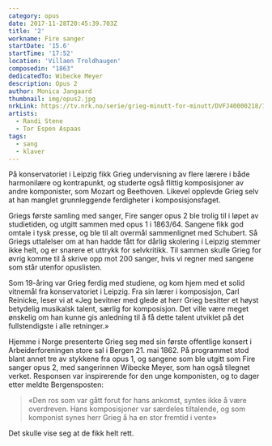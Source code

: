 ```yaml
---
category: opus
date: 2017-11-28T20:45:39.703Z
title: '2'
workname: Fire sanger
startDate: '15.6'
startTime: '17:52'
location: 'Villaen Troldhaugen'
composedin: "1863"
dedicatedTo: Wibecke Meyer
description: Opus 2
author: Monica Jangaard
thumbnail: img/opus2.jpg
nrkLink: https://tv.nrk.no/serie/grieg-minutt-for-minutt/DVFJ40000218/15-06-2018
artists:
  - Randi Stene
  - Tor Espen Aspaas
tags:
  - sang
  - klaver
---
```

På konservatoriet i Leipzig fikk Grieg undervisning av flere lærere i både harmonilære og kontrapunkt, og studerte også flittig komposisjoner av andre komponister, som Mozart og Beethoven. Likevel opplevde Grieg selv at han manglet grunnleggende ferdigheter i komposisjonsfaget.  

Griegs første samling med sanger, Fire sanger opus 2 ble trolig til i løpet av studietiden, og utgitt sammen med opus 1 i 1863/64. Sangene fikk god omtale i tysk presse, og ble til alt overmål sammenlignet med Schubert. Så Griegs uttalelser om at han hadde fått for dårlig skolering i Leipzig stemmer ikke helt, og er snarere et uttrykk for selvkritikk. Til sammen skulle Grieg for øvrig komme til å skrive opp mot 200 sanger, hvis vi regner med sangene som står utenfor opuslisten.  

Som 19-åring var Grieg ferdig med studiene, og kom hjem med et solid vitnemål fra konservatoriet i Leipzig. Fra sin lærer i komposisjon, Carl Reinicke, leser vi at «Jeg bevitner med glede at herr Grieg besitter et høyst betydelig musikalsk talent, særlig for komposisjon. Det ville være meget ønskelig om han kunne gis anledning til å få dette talent utviklet på det fullstendigste i alle retninger.»

Hjemme i Norge presenterte Grieg seg med sin første offentlige konsert i Arbeiderforeningen store sal i Bergen 21. mai 1862. På programmet stod blant annet tre av stykkene fra opus 1, og sangene som ble utgitt som Fire sanger opus 2, med sangerinnen Wibecke Meyer, som han også tilegnet verket. Responsen var inspirerende for den unge komponisten, og to dager etter meldte Bergensposten:

> «Den ros som var gått forut for hans ankomst, syntes ikke å være overdreven. Hans komposisjoner var særdeles tiltalende, og som komponist synes herr Grieg å ha en stor fremtid i vente»

Det skulle vise seg at de fikk helt rett.
